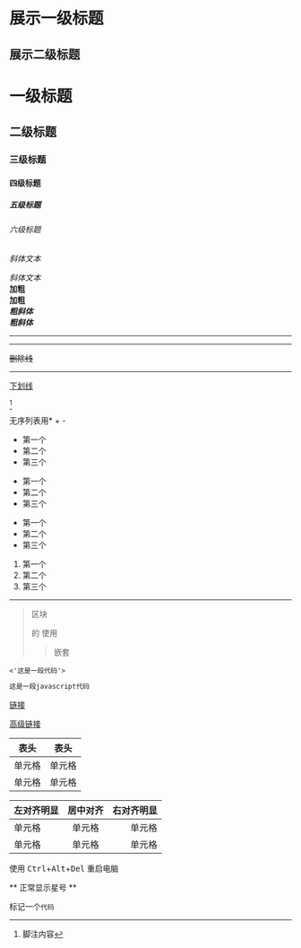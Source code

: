 展示一级标题
===========
展示二级标题
-----------
# 一级标题
## 二级标题
### 三级标题
#### 四级标题
##### 五级标题
###### 六级标题
*斜体文本*

_斜体文本_  
**加粗**  
__加粗__  
***粗斜体***  
___粗斜体___

***

---

~~删除线~~

****

<u>下划线</u>

[^脚注]

[^脚注]:脚注内容

无序列表用* + -

* 第一个
* 第二个
* 第三个

+ 第一个
+ 第二个
+ 第三个
  
- 第一个
- 第二个
- 第三个

1. 第一个
2. 第二个
3. 第三个

-------------------

> 区块
> 
> 的
> 使用
> > 嵌套

    <'这是一段代码'>

```javascript
这是一段javascript代码
```

[链接](https://www.baidu.com)

[高级链接][变量名]

[变量名]:https://www.baidu.com

<!-- ![icon](./images/logo.png "RUNOOB")

<img src="./images/logo.png" width="50%"> -->

|表头|表头|
|----|----|
|单元格|单元格|
|单元格|单元格|

|左对齐明显|居中对齐|右对齐明显|
|:----|:----:|----:|
|单元格|单元格|单元格|
|单元格|单元格|单元格|

使用 <kbd>Ctrl</kbd>+<kbd>Alt</kbd>+<kbd>Del</kbd> 重启电脑

\*\* 正常显示星号 \*\*

标记一个```代码```